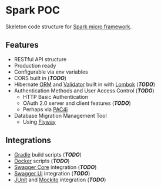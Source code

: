# Spark POC

Skeleton code structure for [Spark micro framework](http://sparkjava.com/).

## Features
* RESTful API structure
* Production ready 
* Configurable via env variables
* CORS built in (***TODO***)
* Hibernate [ORM](http://hibernate.org/orm/) and [Validator](http://hibernate.org/validator/) built in with [Lombok](https://projectlombok.org/) (***TODO***)
* Authentication Methods and User Access Control (***TODO***)
    * HTTP Basic Authentication
    * OAuth 2.0 server and client features (***TODO***)
    * Perhaps via [PAC4j](https://github.com/pac4j/spark-pac4j)
* Database Migration Management Tool
    * Using [Flyway](https://flywaydb.org/)
  
## Integrations
* [Gradle](https://gradle.org) build scripts (***TODO***)
* [Docker](https://www.docker.com/) scripts (***TODO***)
* [Swagger Core](http://swagger.io/swagger-core/) integration (***TODO***)
* [Swagger UI](http://swagger.io/swagger-ui/) integration (***TODO***)
* [JUnit](http://junit.org/) and [Mockito](http://mockito.org/) integration (***TODO***)



